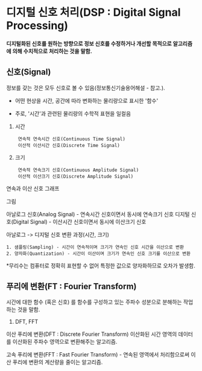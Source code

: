 # 디지털 신호 처리(DSP : Digital Signal Processing)
#### 디지털화된 신호를 원하는 방향으로 정보 신호를 수정하거나 개선할 목적으로 알고리즘에 의해 수치적으로 처리하는 것을 말함.

## 신호(Signal)
정보를 갖는 것은 모두 신호로 볼 수 있음(정보통신기술용어해설 - 참고.).
- 어떤 현상을 시간, 공간에 따라 변화하는 물리량으로 표시한 '함수'
* 주로, '시간'과 관련된 물리량의 수학적 표현을 일컬음

1. 시간

        연속적 연속시간 신호(Continuous Time Signal)
        이산적 이산시간 신호(Discrete Time Signal)

2. 크기

        연속적 연속크기 신호(Continuous Amplitude Signal)
        이산적 이산크기 신호(Discrete Amplitude Signal)

연속과 이산 신호 그래프

그림

아날로그 신호(Analog Signal) - 연속시간 신호이면서 동시에 연속크기 신호
디지털 신호(Digital Signal) - 이산시간 신호이면서 동시에 이산크기 신호

아날로그 -> 디지털 신호 변환 과정(시간, 크기)

    1. 샘플링(Sampling) - 시간이 연속적이며 크기가 연속인 신호 시간을 이산으로 변환
    2. 양자화(Quantization) - 시간이 이산이며 크기가 연속인 신호 크기를 이산으로 변환

*무리수는 컴퓨터로 정확히 표현할 수 없어 특정한 값으로 양자화하므로 오차가 발생함.

## 푸리에 변환(FT : Fourier Transform)
시간에 대한 함수 (혹은 신호) 를 함수를 구성하고 있는 주파수 성분으로 분해하는 작업하는 것을 말함.

1. DFT, FFT

이산 푸리에 변환(DFT : Discrete Fourier Transform)
이산화된 시간 영역의 데이터를 이산화된 주파수 영역으로 변환해주는 알고리즘.

고속 푸리에 변환(FFT : Fast Fourier Transform) - 
연속된 영역에서 처리함으로써 이산 푸리에 변환의 계산량을 줄이는 알고리즘.


